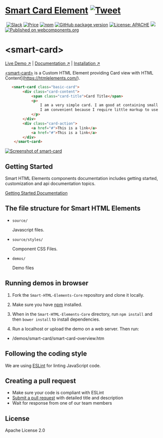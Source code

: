 # [Smart Card Element](https://www.htmlelements.com) [![Tweet](https://img.shields.io/twitter/url/http/shields.io.svg?style=social)](https://twitter.com/intent/tweet?text=Get%20over%2020%20free%20custom%20elements%20based%20on%20SmartHTMLElements%20&url=https://www.htmlelements.com/&via=htmlelements&hashtags=bootstrap,design,templates,blocks,developers,webcomponents,customelements,polymer,material)

&nbsp;[![Slack](https://smarthtmlelements-slack.herokuapp.com/badge.svg)](https://smarthtmlelements.slack.com/)
[![Price](https://img.shields.io/badge/price-FREE-0098f7.svg)](https://github.com/HTMLElements/smart-card/blob/master/LICENSE)
[![npm](https://img.shields.io/npm/v/froala-design-blocks.svg?colorB=brightgreen)](https://www.npmjs.com/package/@smarthtmlelements/smart-card)
[![GitHub package version](https://img.shields.io/github/package-json/v/HTMLElements/smart-card.svg)](https://github.com/HTMLElements/smart-card)
[![License: APACHE](https://img.shields.io/badge/license-APACHE-blue.svg)](https://github.com/HTMLElements/smart-card/blob/master/LICENSE)
[![](https://img.shields.io/website-up-down-green-red/https/shields.io.svg?label=www.htmlelements.com)](https://www.htmlelements.com)
[![Published on webcomponents.org](https://img.shields.io/badge/webcomponents.org-published-blue.svg)](https://www.webcomponents.org/element/htmlelements/smart-card)

# &lt;smart-card&gt;

[Live Demo ↗](https://htmlelements.com/demos/card/)
|
[Documentation ↗](https://www.htmlelements.com/docs/)
|
[Installation ↗](https://www.npmjs.com/package/@smarthtmlelements/smarthtmlelements-core)

[&lt;smart-card&gt;](https://htmlelements.com/demos/card/) is a Custom HTML Element providing Card view with HTML Content](https://htmlelements.com/).

<!--
```
<custom-element-demo>
  <template>
    <script src="../webcomponentsjs/webcomponents-lite.js"></script>
    <script src="../smart-core/source/smart.core.js"></script>
    <link rel="stylesheet" href="../smart-core/source/styles/smart.default.css" type="text/css" />
	<style>
		body {
			margin: 0px;
			padding: 0px;
		}

		smart-card.basic-card .card-content,
		smart-card.basic-card .card-action {
			box-sizing: border-box;
			padding: 20px;
			color: white;
			background-color: #546E7A;
			border-bottom: 1px solid rgba(160,160,160,0.2);
			border-radius: 2px 2px 2px 2px;
		}

		smart-card.basic-card .card-title {
			font-size: 18px;
		}

		smart-card.basic-card a {
			color: #ffab40;
			transition: color .3s ease;
			text-transform: uppercase;
			border-bottom: none;
			text-decoration: none;
			margin-right: 20px;
		}

			smart-card.basic-card a:hover {
				color: #ffd8a6;
			}
	</style>
     <next-code-block></next-code-block>
  </template>
</custom-element-demo>
```
-->
```html
   <smart-card class="basic-card">
        <div class="card-content">
            <span class="card-title">Card Title</span>
            <p>
                I am a very simple card. I am good at containing small bits of information.
                I am convenient because I require little markup to use effectively.
            </p>
        </div>
        <div class="card-action">
            <a href="#">This is a link</a>
            <a href="#">This is a link</a>
        </div>
    </smart-card>
```

[<img src="https://raw.githubusercontent.com/htmlelements/smart-card/master/smart-card-web-component.png" alt="Screenshot of smart-card">](https://htmlelements.com/demos/card/)

## Getting Started

Smart HTML Elements components documentation includes getting started, customization and api documentation topics.

[Getting Started Documentation](https://www.htmlelements.com/docs/)


## The file structure for Smart HTML Elements

- `source/`

  Javascript files.

- `source/styles/`

  Component CSS Files.

- `demos/`

  Demo files

## Running demos in browser

1. Fork the `Smart-HTML-Elements-Core` repository and clone it locally.

1. Make sure you have [npm](https://www.npmjs.com/) installed.

1. When in the `Smart-HTML-Elements-Core` directory, run `npm install` and then `bower install` to install dependencies.

1. Run a localhost or upload the demo on a web server. Then run:

  - /demos/smart-card/smart-card-overview.htm


## Following the coding style

We are using [ESLint](http://eslint.org/) for linting JavaScript code. 

## Creating a pull request

  - Make sure your code is compliant with ESLint
  - [Submit a pull request](https://www.digitalocean.com/community/tutorials/how-to-create-a-pull-request-on-github) with detailed title and description
  - Wait for response from one of our team members


## License

Apache License 2.0
